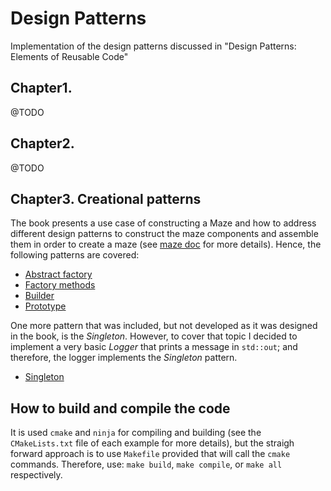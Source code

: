 # Design Patterns

Implementation of the design patterns discussed in "Design Patterns: Elements of Reusable Code"

## Chapter1.
@TODO

## Chapter2.
@TODO

## Chapter3. Creational patterns
The book presents a use case of constructing a Maze and how to address different design patterns to construct the maze components and assemble them in order to create a maze (see [maze doc](maze/doc/main.md) for more details). Hence, the following patterns are covered:

- [Abstract factory](creational_patterns/src/MazeAbstractFactory.hpp)
- [Factory methods](creational_patterns/src/MazeFactoryMethod.hpp)
- [Builder](creational_patterns/src/MazeBuilder.hpp)
- [Prototype](creational_patterns/src/MazePrototype.hpp)

One more pattern that was included, but not developed as it was designed in the book, is the *Singleton*. However, to cover that topic I decided to implement a very basic *Logger* that prints a message in `std::out`; and therefore, the logger implements the *Singleton* pattern.

- [Singleton](creational_patterns/src/Logger.hpp)


## How to build and compile the code
It is used `cmake` and `ninja` for compiling and building (see the `CMakeLists.txt` file of each example for more details), but 
the straigh forward approach is to use `Makefile` provided that will call the `cmake` commands. Therefore, use:
`make build`, `make compile`, or `make all` respectively.
